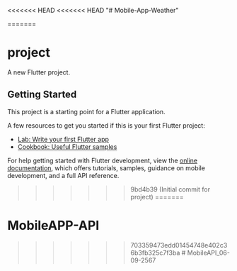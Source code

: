 <<<<<<< HEAD
<<<<<<< HEAD
"# Mobile-App-Weather"

=======
# project

A new Flutter project.

## Getting Started

This project is a starting point for a Flutter application.

A few resources to get you started if this is your first Flutter project:

- [Lab: Write your first Flutter app](https://docs.flutter.dev/get-started/codelab)
- [Cookbook: Useful Flutter samples](https://docs.flutter.dev/cookbook)

For help getting started with Flutter development, view the
[online documentation](https://docs.flutter.dev/), which offers tutorials,
samples, guidance on mobile development, and a full API reference.

>>>>>>> 9bd4b39 (Initial commit for project)
=======
# MobileAPP-API
>>>>>>> 703359473edd01454748e402c36b3fb325c7f3ba
#   M o b i l e A P I _ 0 6 - 0 9 - 2 5 6 7  
 